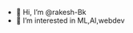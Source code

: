 - 👋 Hi, I’m @rakesh-Bk
- 👀 I’m interested in ML,AI,webdev


<!---
rakesh-Bk/rakesh-Bk is a ✨ special ✨ repository because its `README.md` (this file) appears on your GitHub profile.
You can click the Preview link to take a look at your changes.
--->
